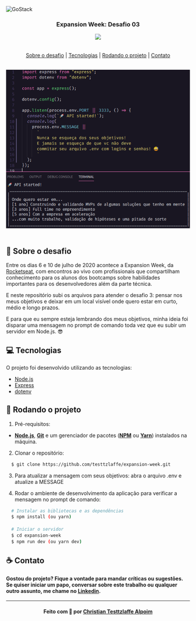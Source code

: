 <img alt="GoStack" src="https://storage.googleapis.com/golden-wind/bootcamp-gostack/header-desafios.png" />

<h3 align="center">
  Expansion Week: Desafio 03
</h3>

<div align="center">
    <img src="https://img.shields.io/badge/backend-nodejs-green"/>
</div>

<br>

<p align="center">
  <a href="#sobre">Sobre o desafio</a> | 
  <a href="#tecnologias">Tecnologias</a> | 
  <a href="#run">Rodando o projeto</a> | 
  <a href="#contato">Contato</a>
</p>

<br>

<div align="center">
    <img alt="Screen" src="./src/img/expansion_week_desafio_3.png" />
</div>
<br>
<a id="sobre"></a>

## :rocket: Sobre o desafio

Entre os dias 6 e 10 de julho de 2020 acontece a Expansion Week, da <a href="https://rocketseat.com.br/">Rocketseat</a>, com encontros ao vivo com profissionais que compartilham conhecimento para os alunos dos bootcamps sobre habilidades importantes para os desenvolvedores além da parte técnica.

E neste repositório subi os arquivos para atender o desafio 3: pensar nos meus objetivos e deixar em um local visível onde quero estar em curto, médio e longo prazos.

E para que eu sempre esteja lembrando dos meus objetivos, minha ideia foi disparar uma mensagem no prompt de comando toda vez que eu subir um servidor em Node.js. :sunglasses:

<a id="tecnologias"></a>

## :computer: Tecnologias

O projeto foi desenvolvido utilizando as tecnologias:

- [Node.js](https://nodejs.org/en/)
- [Express](https://www.npmjs.com/package/express)
- [dotenv](https://www.npmjs.com/package/dotenv)

<a id="run"></a>

## :running: Rodando o projeto

1. Pré-requisitos:

- **[Node.js](https://nodejs.org/en/)**, **[Git](https://git-scm.com/)** e um gerenciador de pacotes (**[NPM](https://www.npmjs.com/)** ou **[Yarn](https://yarnpkg.com/)**) instalados na máquina.

2. Clonar o repositório:

```sh
  $ git clone https://github.com/testtzlaffe/expansion-week.git
```

3. Para atualizar a mensagem com seus objetivos: abra o arquivo .env e atualize a MESSAGE

4. Rodar o ambiente de desenvolvimento da aplicação para verificar a mensagem no prompt de comando:

```sh
  # Instalar as bibliotecas e as dependências
  $ npm install (ou yarn)

  # Iniciar o servidor
  $ cd expansion-week
  $ npm run dev (ou yarn dev)
```

<a id="contato"></a>

## :coffee: Contato

<h4>
    Gostou do projeto? Fique a vontade para mandar críticas ou sugestões. Se quiser iniciar um papo, conversar sobre este trabalho ou qualquer outro assunto, me chame no <a href="https://www.linkedin.com/in/christian-testtzlaffe-alpoim/" target="_blank">Linkedin</a>.
</h4>

---

<h4 align="center">
    Feito com 💜 por <a href="https://www.linkedin.com/in/christian-testtzlaffe-alpoim/" target="_blank">Christian Testtzlaffe Alpoim</a>
</h4>

